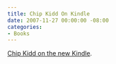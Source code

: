 ```yaml
---
title: Chip Kidd On Kindle
date: 2007-11-27 00:00:00 -08:00
categories:
- Books
---
```


<p><a href="http://abriefmessage.com/2007/11/28/kidd/">Chip Kidd on the new Kindle</a>. </p>
